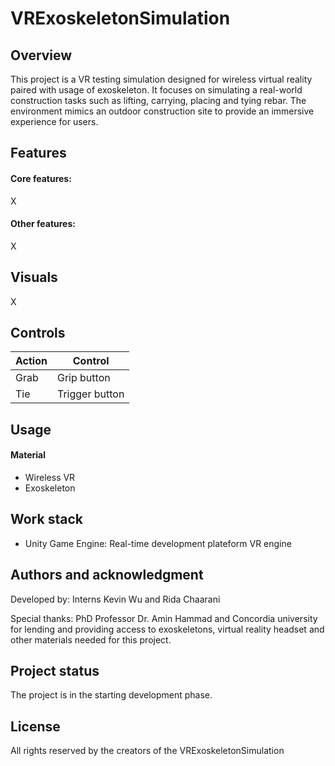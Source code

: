 # VRExoskeletonSimulation

## Overview

This project is a VR testing simulation designed for wireless virtual reality paired with usage of exoskeleton. It focuses on simulating a real-world construction tasks such as lifting, carrying, placing and tying rebar. The environment mimics an outdoor construction site to provide an immersive experience for users.

## Features

#### Core features:

X

#### Other features:

X

## Visuals

X

## Controls

| Action          | Control              |  
|-----------------|----------------------|  
| Grab            | Grip button          |  
| Tie             | Trigger button       |

## Usage

#### Material

- Wireless VR
- Exoskeleton

## Work stack

- Unity Game Engine: Real-time development plateform VR engine

## Authors and acknowledgment

Developed by: Interns Kevin Wu and Rida Chaarani

Special thanks: PhD Professor Dr. Amin Hammad and Concordia university for lending and providing access to exoskeletons, virtual reality headset and other materials needed for this project.

## Project status

The project is in the starting development phase.

## License

All rights reserved by the creators of the VRExoskeletonSimulation